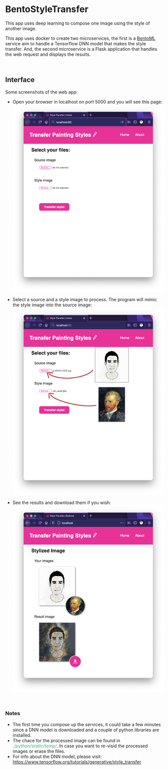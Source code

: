 # BentoStyleTransfer

<p>This app uses deep learning to compose one image using the style of another image.</p>
<p>This app uses docker to create two microservices, the first is a <a href="https://docs.bentoml.org/en/latest/">BentoML</a> service aim to handle a Tensorflow DNN model that makes the style transfer. And, the second microservice is a Flask application that handles the web request and displays the results.</p>

</br>

<h2>Interface</h2>

Some screenshots of the web app:

* Open your browser in localhost on port 5000 and you will see this page:
![screen_shot01](./screenshots/ScreenShot01.png)

* Select a source and a style image to process. The program will mimic the style image into the source image:
![screen_shot02](./screenshots/ScreenShot02.png)

* See the results and download them if you wish:
![screen_shot03](./screenshots/ScreenShot03.png)

</br>

<h3>Notes</h3>

* The first time you compose up the services, it could take a few minutes since a DNN model is downloaded and a couple of python libraries are installed.
* The chace for the processed image can be found in <i style="color:MediumSeaGreen;">./python/static/temp/</i>. In case you want to re-visid the processed images or erase the files.
* For info about the DNN model, please visit: https://www.tensorflow.org/tutorials/generative/style_transfer 
